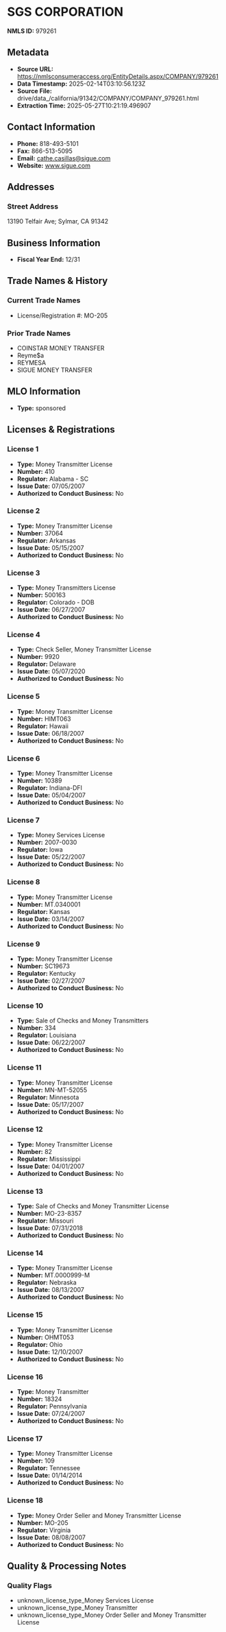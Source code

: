# SGS CORPORATION

**NMLS ID:** 979261

## Metadata
- **Source URL:** https://nmlsconsumeraccess.org/EntityDetails.aspx/COMPANY/979261
- **Data Timestamp:** 2025-02-14T03:10:56.123Z
- **Source File:** drive/data_/california/91342/COMPANY/COMPANY_979261.html
- **Extraction Time:** 2025-05-27T10:21:19.496907

## Contact Information
- **Phone:** 818-493-5101
- **Fax:** 866-513-5095
- **Email:** cathe.casillas@sigue.com
- **Website:** www.sigue.com

## Addresses
### Street Address
13190 Telfair Ave; Sylmar, CA 91342

## Business Information
- **Fiscal Year End:** 12/31

## Trade Names & History
### Current Trade Names
- License/Registration #: MO-205

### Prior Trade Names
- COINSTAR MONEY TRANSFER
- Reyme$a
- REYMESA
- SIGUE MONEY TRANSFER

## MLO Information
- **Type:** sponsored

## Licenses & Registrations

### License 1
- **Type:** Money Transmitter License
- **Number:** 410
- **Regulator:** Alabama - SC
- **Issue Date:** 07/05/2007
- **Authorized to Conduct Business:** No

### License 2
- **Type:** Money Transmitter License
- **Number:** 37064
- **Regulator:** Arkansas
- **Issue Date:** 05/15/2007
- **Authorized to Conduct Business:** No

### License 3
- **Type:** Money Transmitters License
- **Number:** 500163
- **Regulator:** Colorado - DOB
- **Issue Date:** 06/27/2007
- **Authorized to Conduct Business:** No

### License 4
- **Type:** Check Seller, Money Transmitter License
- **Number:** 9920
- **Regulator:** Delaware
- **Issue Date:** 05/07/2020
- **Authorized to Conduct Business:** No

### License 5
- **Type:** Money Transmitter License
- **Number:** HIMT063
- **Regulator:** Hawaii
- **Issue Date:** 06/18/2007
- **Authorized to Conduct Business:** No

### License 6
- **Type:** Money Transmitter License
- **Number:** 10389
- **Regulator:** Indiana-DFI
- **Issue Date:** 05/04/2007
- **Authorized to Conduct Business:** No

### License 7
- **Type:** Money Services License
- **Number:** 2007-0030
- **Regulator:** Iowa
- **Issue Date:** 05/22/2007
- **Authorized to Conduct Business:** No

### License 8
- **Type:** Money Transmitter License
- **Number:** MT.0340001
- **Regulator:** Kansas
- **Issue Date:** 03/14/2007
- **Authorized to Conduct Business:** No

### License 9
- **Type:** Money Transmitter License
- **Number:** SC19673
- **Regulator:** Kentucky
- **Issue Date:** 02/27/2007
- **Authorized to Conduct Business:** No

### License 10
- **Type:** Sale of Checks and Money Transmitters
- **Number:** 334
- **Regulator:** Louisiana
- **Issue Date:** 06/22/2007
- **Authorized to Conduct Business:** No

### License 11
- **Type:** Money Transmitter License
- **Number:** MN-MT-52055
- **Regulator:** Minnesota
- **Issue Date:** 05/17/2007
- **Authorized to Conduct Business:** No

### License 12
- **Type:** Money Transmitter License
- **Number:** 82
- **Regulator:** Mississippi
- **Issue Date:** 04/01/2007
- **Authorized to Conduct Business:** No

### License 13
- **Type:** Sale of Checks and Money Transmitter License
- **Number:** MO-23-8357
- **Regulator:** Missouri
- **Issue Date:** 07/31/2018
- **Authorized to Conduct Business:** No

### License 14
- **Type:** Money Transmitter License
- **Number:** MT.0000999-M
- **Regulator:** Nebraska
- **Issue Date:** 08/13/2007
- **Authorized to Conduct Business:** No

### License 15
- **Type:** Money Transmitter License
- **Number:** OHMT053
- **Regulator:** Ohio
- **Issue Date:** 12/10/2007
- **Authorized to Conduct Business:** No

### License 16
- **Type:** Money Transmitter
- **Number:** 18324
- **Regulator:** Pennsylvania
- **Issue Date:** 07/24/2007
- **Authorized to Conduct Business:** No

### License 17
- **Type:** Money Transmitter License
- **Number:** 109
- **Regulator:** Tennessee
- **Issue Date:** 01/14/2014
- **Authorized to Conduct Business:** No

### License 18
- **Type:** Money Order Seller and Money Transmitter License
- **Number:** MO-205
- **Regulator:** Virginia
- **Issue Date:** 08/08/2007
- **Authorized to Conduct Business:** No

## Quality & Processing Notes
### Quality Flags
- unknown_license_type_Money Services License
- unknown_license_type_Money Transmitter
- unknown_license_type_Money Order Seller and Money Transmitter License
